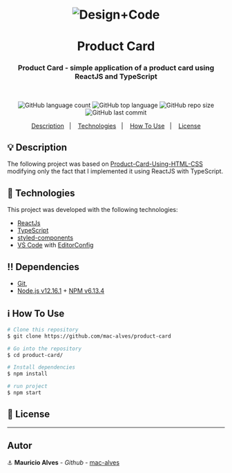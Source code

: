 <h1 align="center">
  <img alt="Design+Code" src="https://res.cloudinary.com/dpf7e7tpc/image/upload/v1592180949/projetos/product-card_yvrein.gif" />
</h1>

<h1 align="center">
  Product Card
</h1>
<h3 align="center">Product Card - simple application of a product card using ReactJS and TypeScript</h3>
<br/>
<p align="center">

  <img alt="GitHub language count" src="https://img.shields.io/github/languages/count/mac-alves/product-card">

  <img alt="GitHub top language" src="https://img.shields.io/github/languages/top/mac-alves/product-card">

  <img alt="GitHub repo size" src="https://img.shields.io/github/repo-size/mac-alves/product-card">

  <img alt="GitHub last commit" src="https://img.shields.io/github/last-commit/mac-alves/product-card"> 

</p>

<p align="center">
  <a href="#bulb-description">Description</a>&nbsp;&nbsp;&nbsp;|&nbsp;&nbsp;&nbsp;
  <a href="#rocket-technologies">Technologies</a>&nbsp;&nbsp;&nbsp;|&nbsp;&nbsp;&nbsp;
  <a href="#information_source-how-to-use">How To Use</a>&nbsp;&nbsp;&nbsp;|&nbsp;&nbsp;&nbsp;
  <a href="#memo-license">License</a>
</p>

## :bulb: Description
The following project was based on [Product-Card-Using-HTML-CSS](https://github.com/sefyudem/Product-Card-Using-HTML-CSS) modifying only the fact that I implemented it using ReactJS with TypeScript.

## :rocket: Technologies

This project was developed with the following technologies:
-  [ReactJs](https://reactjs.org/)
-  [TypeScript](https://www.typescriptlang.org/)
-  [styled-components](https://www.styled-components.com/)
-  [VS Code][vc] with [EditorConfig][vceditconfig]

## :bangbang: Dependencies
- [Git](https://git-scm.com),
- [Node.js v12.16.1][nodejs] + [NPM v6.13.4][npm]

## :information_source: How To Use

```bash
# Clone this repository
$ git clone https://github.com/mac-alves/product-card

# Go into the repository
$ cd product-card/

# Install dependencies
$ npm install

# run project
$ npm start
```

## :memo: License
<!-- This project is under the MIT license. See the [LICENSE](https://github.com/mac-alves/form/blob/master/LICENSE) for more information. -->

---

## Autor

:anchor: **Mauricio Alves** - *Github* - [mac-alves](https://github.com/mac-alves)


[nodejs]: https://nodejs.org/
[npm]: https://www.npmjs.com/
[vc]: https://code.visualstudio.com/
[vceditconfig]: https://marketplace.visualstudio.com/items?itemName=EditorConfig.EditorConfig
[vceslint]: https://marketplace.visualstudio.com/items?itemName=dbaeumer.vscode-eslint
